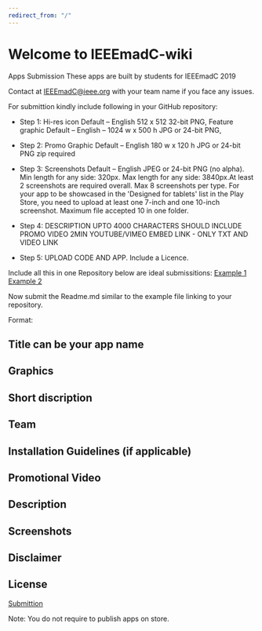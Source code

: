 ```yaml
---
redirect_from: "/"
---
```


# Welcome to IEEEmadC-wiki 

 

Apps Submission
These apps are built by students for IEEEmadC 2019 

Contact at IEEEmadC@ieee.org with your team name if you face any issues.

For submittion kindly include following in your GitHub repository:

- Step 1: Hi-res icon Default – English 512 x 512 32-bit PNG, Feature graphic Default – English – 1024 w x 500 h JPG or 24-bit PNG,

- Step 2: Promo Graphic Default – English 180 w x 120 h JPG or 24-bit PNG zip required

- Step 3: Screenshots Default – English JPEG or 24-bit PNG (no alpha). Min length for any side: 320px. Max length for any side: 3840px.At least 2 screenshots are required overall. Max 8 screenshots per type. For your app to be showcased in the 'Designed for tablets' list in the Play Store, you need to upload at least one 7-inch and one 10-inch screenshot. Maximum file accepted 10 in one folder.

- Step 4: DESCRIPTION UPTO 4000 CHARACTERS SHOULD INCLUDE PROMO VIDEO 2MIN YOUTUBE/VIMEO EMBED LINK - ONLY TXT AND VIDEO LINK

- Step 5: UPLOAD CODE AND APP. Include a Licence.

Include all this in one Repository below are ideal submissitions:
[Example 1](https://github.com/JobGetabu/Darasa-IEEEMadC)
[Example 2](https://github.com/Marton-Zeisler/Voluny)

Now submit the Readme.md similar to the example file linking to your repository.

Format:

## Title can be your app name
## Graphics 
## Short discription 
## Team
## Installation Guidelines (if applicable)
## Promotional Video
## Description
## Screenshots 
## Disclaimer
## License
[Submittion](https://github.com/IEEEmadC/IEEEmadC-wiki/new/gh-pages?filename=wiki/)

Note: You do not require to publish apps on store. 
